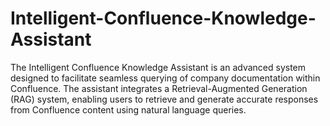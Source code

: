 # Intelligent-Confluence-Knowledge-Assistant
 The Intelligent Confluence Knowledge Assistant is an advanced system designed to facilitate seamless querying of company documentation within Confluence. The assistant integrates a Retrieval-Augmented Generation (RAG) system, enabling users to retrieve and generate accurate responses from Confluence content using natural language queries.
